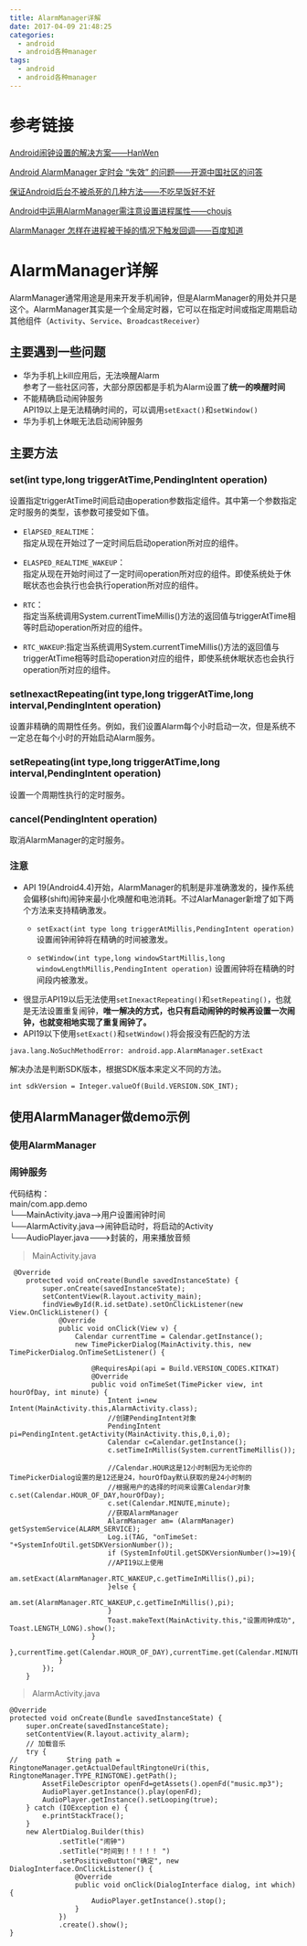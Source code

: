 ```yaml
---
title: AlarmManager详解
date: 2017-04-09 21:48:25
categories:
  - android
  - android各种manager
tags:
  - android
  - android各种manager
---
```

# 参考链接
[Android闹钟设置的解决方案——HanWen](http://www.jianshu.com/p/1f919c6eeff6)  

[Android AlarmManager 定时会 “失效” 的问题——开源中国社区的问答](http://www.oschina.net/question/261246_140677) 

[保证Android后台不被杀死的几种方法——不吃早饭好不好](http://www.cnblogs.com/dixonyy/p/5163880.html)  

[Android中运用AlarmManager需注意设置进程属性——choujs](http://www.myexception.cn/android/917358.html)  

[AlarmManager 怎样在进程被干掉的情况下触发回调——百度知道](https://zhidao.baidu.com/question/1178427619022141179.html)
# AlarmManager详解
AlarmManager通常用途是用来开发手机闹钟，但是AlarmManager的用处并只是这个。AlarmManager其实是一个全局定时器，它可以在指定时间或指定周期启动其他组件（`Activity`、`Service`、`BroadcastReceiver`）
## 主要遇到一些问题
* 华为手机上kill应用后，无法唤醒Alarm  
    参考了一些社区问答，大部分原因都是手机为Alarm设置了**统一的唤醒时间**
* 不能精确启动闹钟服务  
    API19以上是无法精确时间的，可以调用`setExact()`和`setWindow()`
* 华为手机上休眠无法启动闹钟服务

<!--more-->

##  主要方法
### set(int type,long triggerAtTime,PendingIntent operation)
设置指定triggerAtTime时间启动由operation参数指定组件。其中第一个参数指定定时服务的类型，该参数可接受如下值。
* `ElAPSED_REALTIME`：  
指定从现在开始过了一定时间后启动operation所对应的组件。

* `ELASPED_REALTIME_WAKEUP`：  
指定从现在开始时间过了一定时间operation所对应的组件。即使系统处于休眠状态也会执行也会执行operation所对应的组件。

* `RTC`：  
指定当系统调用System.currentTimeMillis()方法的返回值与triggerAtTime相等时启动operation所对应的组件。

* `RTC_WAKEUP`:指定当系统调用System.currentTimeMillis()方法的返回值与triggerAtTime相等时启动operation对应的组件，即使系统休眠状态也会执行operation所对应的组件。

### setInexactRepeating(int type,long triggerAtTime,long interval,PendingIntent operation)
设置非精确的周期性任务。例如，我们设置Alarm每个小时启动一次，但是系统不一定总在每个小时的开始启动Alarm服务。

### setRepeating(int type,long triggerAtTime,long interval,PendingIntent operation)
设置一个周期性执行的定时服务。
### cancel(PendingIntent operation)
取消AlarmManager的定时服务。
### 注意
* API 19(Android4.4)开始，AlarmManager的机制是非准确激发的，操作系统会偏移(shift)闹钟来最小化唤醒和电池消耗。不过AlarManager新增了如下两个方法来支持精确激发。
    * `setExact(int type long triggerAtMillis,PendingIntent operation)`
    设置闹钟闹钟将在精确的时间被激发。

    * `setWindow(int type,long windowStartMillis,long windowLengthMillis,PendingIntent operation)`
    设置闹钟将在精确的时间段内被激发。
* 很显示API19以后无法使用`setInexactRepeating()`和`setRepeating()`，也就是无法设置重复闹钟，**唯一解决的方式，也只有启动闹钟的时候再设置一次闹钟，也就变相地实现了重复闹钟了。**
* API19以下使用`setExact()`和`setWindow()`将会报没有匹配的方法  
```
java.lang.NoSuchMethodError: android.app.AlarmManager.setExact  
```

解决办法是判断SDK版本，根据SDK版本来定义不同的方法。
```
int sdkVersion = Integer.valueOf(Build.VERSION.SDK_INT);
```
## 使用AlarmManager做demo示例
### 使用AlarmManager
### 闹钟服务
代码结构：  
main/com.app.demo  
└──MainActivity.java——>用户设置闹钟时间  
└──AlarmActivity.java——>闹钟启动时，将启动的Activity  
└──AudioPlayer.java———>封装的，用来播放音频  

> MainActivity.java

```
 @Override
    protected void onCreate(Bundle savedInstanceState) {
        super.onCreate(savedInstanceState);
        setContentView(R.layout.activity_main);
        findViewById(R.id.setDate).setOnClickListener(new View.OnClickListener() {
            @Override
            public void onClick(View v) {
                Calendar currentTime = Calendar.getInstance();
                new TimePickerDialog(MainActivity.this, new TimePickerDialog.OnTimeSetListener() {

                    @RequiresApi(api = Build.VERSION_CODES.KITKAT)
                    @Override
                    public void onTimeSet(TimePicker view, int hourOfDay, int minute) {
                        Intent i=new Intent(MainActivity.this,AlarmActivity.class);
                        //创建PendingIntent对象
                        PendingIntent pi=PendingIntent.getActivity(MainActivity.this,0,i,0);
                        Calendar c=Calendar.getInstance();
                        c.setTimeInMillis(System.currentTimeMillis());
                        
                        //Calendar.HOUR这是12小时制因为无论你的TimePickerDialog设置的是12还是24，hourOfDay默认获取的是24小时制的  
                        //根据用户的选择的时间来设置Calendar对象 c.set(Calendar.HOUR_OF_DAY,hourOfDay);
                        c.set(Calendar.MINUTE,minute);
                        //获取AlarmManager
                        AlarmManager am= (AlarmManager) getSystemService(ALARM_SERVICE);
                        Log.i(TAG, "onTimeSet: "+SystemInfoUtil.getSDKVersionNumber());
                        if (SystemInfoUtil.getSDKVersionNumber()>=19){
                        //API19以上使用
                            am.setExact(AlarmManager.RTC_WAKEUP,c.getTimeInMillis(),pi);
                        }else {
                            am.set(AlarmManager.RTC_WAKEUP,c.getTimeInMillis(),pi);
                        }
                        Toast.makeText(MainActivity.this,"设置闹钟成功", Toast.LENGTH_LONG).show();
                    }
                },currentTime.get(Calendar.HOUR_OF_DAY),currentTime.get(Calendar.MINUTE),false).show();
            }
        });
    }
```

> AlarmActivity.java

```
@Override
protected void onCreate(Bundle savedInstanceState) {
    super.onCreate(savedInstanceState);
    setContentView(R.layout.activity_alarm);
    // 加载音乐
    try {
//            String path = RingtoneManager.getActualDefaultRingtoneUri(this, RingtoneManager.TYPE_RINGTONE).getPath();
        AssetFileDescriptor openFd=getAssets().openFd("music.mp3");
        AudioPlayer.getInstance().play(openFd);
        AudioPlayer.getInstance().setLooping(true);
    } catch (IOException e) {
        e.printStackTrace();
    }
    new AlertDialog.Builder(this)
            .setTitle("闹钟")
            .setTitle("时间到！！！！！ ")
            .setPositiveButton("确定", new DialogInterface.OnClickListener() {
                @Override
                public void onClick(DialogInterface dialog, int which) {
                    AudioPlayer.getInstance().stop();
                }
            })
            .create().show();
}

```

